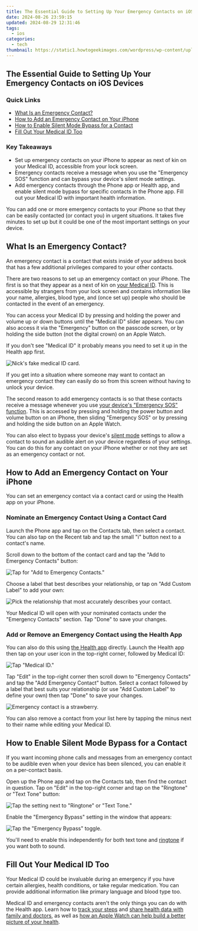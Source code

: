 ```yaml
---
title: The Essential Guide to Setting Up Your Emergency Contacts on iOS Devices
date: 2024-08-26 23:59:15
updated: 2024-08-29 12:31:46
tags:
  - ios
categories:
  - tech
thumbnail: https://static1.howtogeekimages.com/wordpress/wp-content/uploads/2023/09/53216233185_535482fe6e_o.jpg
---
```


## The Essential Guide to Setting Up Your Emergency Contacts on iOS Devices

### Quick Links

* [What Is an Emergency Contact?](https://screen-mirror.techidaily.com/how-samsung-galaxy-a54-5g-mirror-screen-to-pc-drfone-by-drfone-android/)
* [How to Add an Emergency Contact on Your iPhone](https://extra-hints.techidaily.com/2024-approved-apple-podcasts-downloading-made-easy/)
* [How to Enable Silent Mode Bypass for a Contact](https://tech-renaissance.techidaily.com/say-goodbye-to-lost-keys-with-2e-top-sound-wave-tracker-picks-for-a-hassle-free-2024/)
* [Fill Out Your Medical ID Too](https://bypass-frp.techidaily.com/in-2024-is-gsm-flasher-adb-legit-full-review-to-bypass-your-xiaomi-13-ultrafrp-lock-by-drfone-android/)

### Key Takeaways

* Set up emergency contacts on your iPhone to appear as next of kin on your Medical ID, accessible from your lock screen.
* Emergency contacts receive a message when you use the "Emergency SOS" function and can bypass your device's silent mode settings.
* Add emergency contacts through the Phone app or Health app, and enable silent mode bypass for specific contacts in the Phone app. Fill out your Medical ID with important health information.

 You can add one or more emergency contacts to your iPhone so that they can be easily contacted (or contact you) in urgent situations. It takes five minutes to set up but it could be one of the most important settings on your device.

##  What Is an Emergency Contact?

 An emergency contact is a contact that exists inside of your address book that has a few additional privileges compared to your other contacts.

 There are two reasons to set up an emergency contact on your iPhone. The first is so that they appear as a next of kin on [your Medical ID](https://some-knowledge.techidaily.com/2024-approved-ideal-steadicams-for-uav-aerial-cinematography/). This is accessible by strangers from your lock screen and contains information like your name, allergies, blood type, and (once set up) people who should be contacted in the event of an emergency.

 You can access your Medical ID by pressing and holding the power and volume up or down buttons until the "Medical ID" slider appears. You can also access it via the "Emergency" button on the passcode screen, or by holding the side button (not the digital crown) on an Apple Watch.

 If you don't see "Medical ID" it probably means you need to set it up in the Health app first.

![Nick's fake medical ID card.](https://static1.howtogeekimages.com/wordpress/wp-content/uploads/2023/09/medical-id.png) 

 If you get into a situation where someone may want to contact an emergency contact they can easily do so from this screen without having to unlock your device.

 The second reason to add emergency contacts is so that these contacts receive a message whenever you use [your device's "Emergency SOS" function](https://facebook-video-share.techidaily.com/updated-boost-your-channel-game-essential-video-editing-advice-for-2024/). This is accessed by pressing and holding the power button and volume button on an iPhone, then sliding "Emergency SOS" or by pressing and holding the side button on an Apple Watch.

 You can also elect to bypass your device's [silent mode](https://android-transfer.techidaily.com/how-to-transfer-data-from-vivo-y55s-5g-2023-to-blackberry-drfone-by-drfone-transfer-from-android-transfer-from-android/) settings to allow a contact to sound an audible alert on your device regardless of your settings. You can do this for any contact on your iPhone whether or not they are set as an emergency contact or not.

##  How to Add an Emergency Contact on Your iPhone

 You can set an emergency contact via a contact card or using the Health app on your iPhone.

###  Nominate an Emergency Contact Using a Contact Card

 Launch the Phone app and tap on the Contacts tab, then select a contact. You can also tap on the Recent tab and tap the small "i" button next to a contact's name.

 Scroll down to the bottom of the contact card and tap the "Add to Emergency Contacts" button:

![Tap for "Add to Emergency Contacts."](https://static1.howtogeekimages.com/wordpress/wp-content/uploads/2023/09/add-to-her-emergency.png) 

 Choose a label that best describes your relationship, or tap on "Add Custom Label" to add your own:

![Pick the relationship that most accurately describes your contact.](https://static1.howtogeekimages.com/wordpress/wp-content/uploads/2023/09/pick-relationship.png) 

 Your Medical ID will open with your nominated contacts under the "Emergency Contacts" section. Tap "Done" to save your changes.

###  Add or Remove an Emergency Contact using the Health App

 You can also do this using [the Health app](https://extra-tips.techidaily.com/metaverse-giggles-galore-ingenious-ways-to-craft-memes/) directly. Launch the Health app then tap on your user icon in the top-right corner, followed by Medical ID:

![Tap "Medical ID."](https://static1.howtogeekimages.com/wordpress/wp-content/uploads/2023/09/medical-id-card.png) 

 Tap "Edit" in the top-right corner then scroll down to "Emergency Contacts" and tap the "Add Emergency Contact" button. Select a contact followed by a label that best suits your relationship (or use "Add Custom Label" to define your own) then tap "Done" to save your changes.

![Emergency contact is a strawberry.](https://static1.howtogeekimages.com/wordpress/wp-content/uploads/2023/09/strawberrry-sister.png) 

 You can also remove a contact from your list here by tapping the minus next to their name while editing your Medical ID.

##  How to Enable Silent Mode Bypass for a Contact

 If you want incoming phone calls and messages from an emergency contact to be audible even when your device has been silenced, you can enable it on a per-contact basis.

 Open up the Phone app and tap on the Contacts tab, then find the contact in question. Tap on "Edit" in the top-right corner and tap on the "Ringtone" or "Text Tone" button:

![Tap the setting next to "Ringtone" or "Text Tone."](https://static1.howtogeekimages.com/wordpress/wp-content/uploads/2023/09/tap-ringtone-or-text-tone.png) 

 Enable the "Emergency Bypass" setting in the window that appears:

![Tap the "Emergency Bypass" toggle.](https://static1.howtogeekimages.com/wordpress/wp-content/uploads/2023/09/emergency-bypass-toggle.png) 

 You'll need to enable this independently for both text tone and [ringtone](https://extra-support.techidaily.com/strategic-brand-integrations-within-youtube-realms-for-2024/) if you want both to sound.

##  Fill Out Your Medical ID Too

 Your Medical ID could be invaluable during an emergency if you have certain allergies, health conditions, or take regular medication. You can provide additional information like primary language and blood type too.

 Medical ID and emergency contacts aren't the only things you can do with the Health app. Learn how to [track your steps](https://techtrends.techidaily.com/how-to-see-old-notifications-on-an-iphone/) and [share health data with family and doctors](https://facebook-videos.techidaily.com/new-in-2024-masterful-methods-for-attaching-fb-story-links/), as well as [how an Apple Watch can help build a better picture of your health](https://fake-location.techidaily.com/in-2024-3-ways-to-change-location-on-facebook-marketplace-for-lava-blaze-curve-5g-drfone-by-drfone-virtual-android/).

<ins class="adsbygoogle"
     style="display:block"
     data-ad-format="autorelaxed"
     data-ad-client="ca-pub-7571918770474297"
     data-ad-slot="1223367746"></ins>



<ins class="adsbygoogle"
     style="display:block"
     data-ad-client="ca-pub-7571918770474297"
     data-ad-slot="8358498916"
     data-ad-format="auto"
     data-full-width-responsive="true"></ins>
